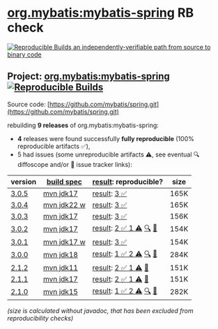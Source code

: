 [org.mybatis:mybatis-spring](https://central.sonatype.com/artifact/org.mybatis/mybatis-spring/versions) RB check
=======

[![Reproducible Builds](https://reproducible-builds.org/images/logos/rb.svg) an independently-verifiable path from source to binary code](https://reproducible-builds.org/)

## Project: [org.mybatis:mybatis-spring](https://central.sonatype.com/artifact/org.mybatis/mybatis-spring/versions) [![Reproducible Builds](https://img.shields.io/endpoint?url=https://raw.githubusercontent.com/jvm-repo-rebuild/reproducible-central/master/content/org/mybatis/mybatis-spring/badge.json)](https://github.com/jvm-repo-rebuild/reproducible-central/blob/master/content/org/mybatis/mybatis-spring/README.md)

Source code: [https://github.com/mybatis/spring.git](https://github.com/mybatis/spring.git)

rebuilding **9 releases** of org.mybatis:mybatis-spring:
- **4** releases were found successfully **fully reproducible** (100% reproducible artifacts :white_check_mark:),
- 5 had issues (some unreproducible artifacts :warning:, see eventual :mag: diffoscope and/or :memo: issue tracker links):

| version | [build spec](/BUILDSPEC.md) | [result](https://reproducible-builds.org/docs/jvm/): reproducible? | size |
| -- | --------- | ------ | -- |
| [3.0.5](https://central.sonatype.com/artifact/org.mybatis/mybatis-spring/3.0.5/pom) | [mvn jdk17](mybatis-spring-3.0.5.buildspec) | [result](mybatis-spring-3.0.5.buildinfo): [3 :white_check_mark: ](mybatis-spring-3.0.5.buildcompare) | 165K |
| [3.0.4](https://central.sonatype.com/artifact/org.mybatis/mybatis-spring/3.0.4/pom) | [mvn jdk22 w](mybatis-spring-3.0.4.buildspec) | [result](mybatis-spring-3.0.4.buildinfo): [3 :white_check_mark: ](mybatis-spring-3.0.4.buildcompare) | 165K |
| [3.0.3](https://central.sonatype.com/artifact/org.mybatis/mybatis-spring/3.0.3/pom) | [mvn jdk17](mybatis-spring-3.0.3.buildspec) | [result](mybatis-spring-3.0.3.buildinfo): [3 :white_check_mark: ](mybatis-spring-3.0.3.buildcompare) | 156K |
| [3.0.2](https://central.sonatype.com/artifact/org.mybatis/mybatis-spring/3.0.2/pom) | [mvn jdk17](mybatis-spring-3.0.2.buildspec) | [result](mybatis-spring-3.0.2.buildinfo): [2 :white_check_mark:  1 :warning:](mybatis-spring-3.0.2.buildcompare) [:mag:](mybatis-spring-3.0.2.diffoscope) [:memo:](https://github.com/mybatis/parent/pull/472) | 154K |
| [3.0.1](https://central.sonatype.com/artifact/org.mybatis/mybatis-spring/3.0.1/pom) | [mvn jdk17 w](mybatis-spring-3.0.1.buildspec) | [result](mybatis-spring-3.0.1.buildinfo): [3 :white_check_mark: ](mybatis-spring-3.0.1.buildcompare) | 154K |
| [3.0.0](https://central.sonatype.com/artifact/org.mybatis/mybatis-spring/3.0.0/pom) | [mvn jdk18](mybatis-spring-3.0.0.buildspec) | [result](mybatis-spring-3.0.0.buildinfo): [1 :white_check_mark:  2 :warning:](mybatis-spring-3.0.0.buildcompare) [:mag:](mybatis-spring-3.0.0.diffoscope) [:memo:](https://github.com/mybatis/spring/pull/759) | 284K |
| [2.1.2](https://central.sonatype.com/artifact/org.mybatis/mybatis-spring/2.1.2/pom) | [mvn jdk11](mybatis-spring-2.1.2.buildspec) | [result](mybatis-spring-2.1.2.buildinfo): [2 :white_check_mark:  1 :warning:](mybatis-spring-2.1.2.buildcompare) [:memo:](https://github.com/mybatis/spring/pull/759) | 151K |
| [2.1.1](https://central.sonatype.com/artifact/org.mybatis/mybatis-spring/2.1.1/pom) | [mvn jdk17](mybatis-spring-2.1.1.buildspec) | [result](mybatis-spring-2.1.1.buildinfo): [2 :white_check_mark:  1 :warning:](mybatis-spring-2.1.1.buildcompare) [:memo:](https://github.com/mybatis/spring/pull/759) | 151K |
| [2.1.0](https://central.sonatype.com/artifact/org.mybatis/mybatis-spring/2.1.0/pom) | [mvn jdk15](mybatis-spring-2.1.0.buildspec) | [result](mybatis-spring-2.1.0.buildinfo): [1 :white_check_mark:  2 :warning:](mybatis-spring-2.1.0.buildcompare) [:mag:](mybatis-spring-2.1.0.diffoscope) [:memo:](https://github.com/mybatis/spring/pull/759) | 282K |

<i>(size is calculated without javadoc, that has been excluded from reproducibility checks)</i>
